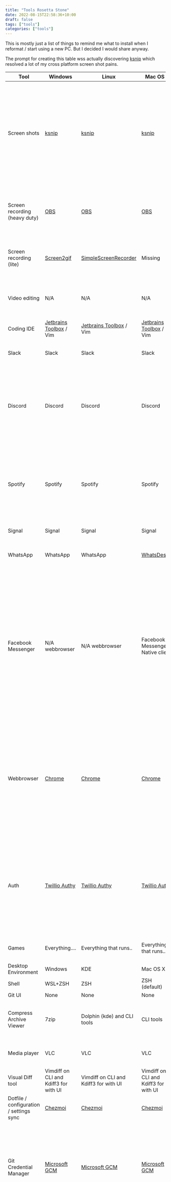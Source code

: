 ```yaml
---
title: "Tools Rosetta Stone"
date: 2022-08-15T22:58:36+10:00
draft: false
tags: ["tools"]
categories: ["tools"]
---
```


This is mostly just a list of things to remind me what to
install when I reformat / start using a new PC. But
I decided I would share anyway.

The prompt for creating this table wss actually discovering [ksnip](https://github.com/ksnip/ksnip)
which resolved a lot of my cross platform screen shot pains.

| Tool                                    | Windows                                                                         | Linux                                                                           | Mac OS X                                                                        | Comments                                                                                                                                                                                                                                                                                      | 
|-----------------------------------------|---------------------------------------------------------------------------------|---------------------------------------------------------------------------------|---------------------------------------------------------------------------------|-----------------------------------------------------------------------------------------------------------------------------------------------------------------------------------------------------------------------------------------------------------------------------------------------| 
| Screen shots                            | [ksnip](https://github.com/ksnip/ksnip)                                         | [ksnip](https://github.com/ksnip/ksnip)                                         | [ksnip](https://github.com/ksnip/ksnip)                                         | Picking this up helped a lot as it was a major missing piece, I had tried things like, [Shutter](https://shutter-project.org/) which became dependency hell every update as it isn't a compiled tool and wasn't cross platform.                                                               |
| Screen recording (heavy duty)           | [OBS](https://obsproject.com/)                                                  | [OBS](https://obsproject.com/)                                                  | [OBS](https://obsproject.com/)                                                  | If Kdenlive was easier to use and more reliable cross system I would attempt to substitute that                                                                                                                                                                                               |
| Screen recording (lite)                 | [Screen2gif](https://github.com/NickeManarin/ScreenToGif)                       | [SimpleScreenRecorder](https://www.maartenbaert.be/simplescreenrecorder/)       | Missing                                                                         | I would greatly love something that is easy to use and cross platform.                                                                                                                                                                                                                        |
| Video editing                           | N/A                                                                             | N/A                                                                             | N/A                                                                             | I use a bunch of tools. Kdenlive, VEGAS Pro, iMovie, and some others.                                                                                                                                                                                                                         |
| Coding IDE                              | [Jetbrains Toolbox](https://www.jetbrains.com/toolbox-app/) / Vim               | [Jetbrains Toolbox](https://www.jetbrains.com/toolbox-app/) / Vim               | [Jetbrains Toolbox](https://www.jetbrains.com/toolbox-app/) / Vim               | I pay for the toolbox. Well worth it.                                                                                                                                                                                                                                                         |
| Slack                                   | Slack                                                                           | Slack                                                                           | Slack                                                                           | What choice do I have? Shame it's electron                                                                                                                                                                                                                                                    |
| Discord                                 | Discord                                                                         | Discord                                                                         | Discord                                                                         | What choice do I have? Shame it's electron. There is a rewrite for OSx using swift and possibly native ui which interets me                                                                                                                                                                   |
| Spotify                                 | Spotify                                                                         | Spotify                                                                         | Spotify                                                                         | What choice do I have? Shame it's electron. There is a rewrite for OSx using swift and possibly native ui which interets me                                                                                                                                                                   |
| Signal                                  | Signal                                                                          | Signal                                                                          | Signal                                                                          | What choice do I have?                                                                                                                                                                                                                                                                        |
| WhatsApp                                | WhatsApp                                                                        | WhatsApp                                                                        | [WhatsDesk](https://gitlab.com/zerkc/whatsdesk)                                 | WhatsApp and WhatsDesk are still dirty electron..  :(                                                                                                                                                                                                                                         |
| Facebook Messenger                      | N/A webbrowser                                                                  | N/A webbrowser                                                                  | Facebook Messenger Native client                                                | The native clients are nice.. Lest in Mac. In windows it /freezes/ and is a little too noisy with notifications. Be nice if it muted the phone when you had it open too. -_- Facebook tries too hard to get your attention meaning I have had to mute it in as many places as I could.        |
| Webbrowser                              | [Chrome](https://www.google.com/intl/en_au/chrome/)                             | [Chrome](https://www.google.com/intl/en_au/chrome/)                             | [Chrome](https://www.google.com/intl/en_au/chrome/)                             | Chrome. I am getting a little bored of it for reasons and will probably look at switching. There is only one real viable alternative these days anyway. And with Electron I will still be running it everywhere. It truely is tne new OS.                                                     |
| Auth                                    | [Twillio Authy](https://www.twilio.com/authy)                                   | [Twillio Authy](https://www.twilio.com/authy)                                   | [Twillio Authy](https://www.twilio.com/authy)                                   | I have many concerns about this app but it seems to work. Will be looking for a synchronising, cross platform, backupable, non-integrated solution in the future.                                                                                                                             |
| Games                                   | Everything....                                                                  | Everything that runs..                                                          | Everything that runs...                                                         | Truely only windows provides the best support.                                                                                                                                                                                                                                                |
| Desktop Environment                     | Windows                                                                         | KDE                                                                             | Mac OS X                                                                        |                                                                                                                                                                                                                                                                                               |
| Shell                                   | WSL+ZSH                                                                         | ZSH                                                                             | ZSH (default)                                                                   |                                                                                                                                                                                                                                                                                               |
| Git UI                                  | None                                                                            | None                                                                            | None                                                                            |                                                                                                                                                                                                                                                                                               |
| Compress Archive Viewer                 | 7zip                                                                            | Dolphin (kde) and CLI tools                                                     | CLI tools                                                                       | This is surprsingly bad.. I haven't found a good FOSS replacement.                                                                                                                                                                                                                            |
| Media player                            | VLC                                                                             | VLC                                                                             | VLC                                                                             | Works everywhere, including andorid. Gold.                                                                                                                                                                                                                                                    |
| Visual Diff tool                        | Vimdiff on CLI and Kdiff3 for with UI                                           | Vimdiff on CLI and Kdiff3 for with UI                                           | Vimdiff on CLI and Kdiff3 for with UI                                           | KDE saves the day again.                                                                                                                                                                                                                                                                      |
| Dotfile / configuration / settings sync | [Chezmoi](https://www.chezmoi.io/#considering-using-chezmoi)                    | [Chezmoi](https://www.chezmoi.io/#considering-using-chezmoi)                    | [Chezmoi](https://www.chezmoi.io/#considering-using-chezmoi)                    | I mean no surprise here.                                                                                                                                                                                                                                                                      |
| Git Credential Manager                  | [Microsoft GCM](https://github.com/GitCredentialManager/git-credential-manager) | [Microsoft GCM](https://github.com/GitCredentialManager/git-credential-manager) | [Microsoft GCM](https://github.com/GitCredentialManager/git-credential-manager) | This tool is really nice. No more SSH keys, or storing tokens everywhere! I mean chrome is still vunerable to people inspecting the profile files but this helps a lot.                                                                                                                       |
| GPG Manager                             | [Kleopatra](https://www.openpgp.org/software/kleopatra/)                        | [Kleopatra](https://www.openpgp.org/software/kleopatra/)                        | [Kleopatra](https://www.openpgp.org/software/kleopatra/)                        | This is everything you would want from a GPG key manager. It's fantastic. It's .. simplish to use.. KDE saves the day. Makes setting up verified commits much easiier. I do have some UI complaints but that's for another posst.                                                             |
| Terminal                                | [Windows Terminal](https://github.com/microsoft/terminal)                       | [Konsole](https://konsole.kde.org/)                                             | Mac Terminal.App                                                                | I used to use putty everywhere, it was a decent with it's pTerm but has issues. If I could use Konsole everywhere I would.                                                                                                                                                                    |
| Dropdown Terminal                       | None                                                                            | [Yakuake](https://apps.kde.org/yakuake/)                                        |                                                                                 | If I could use Yakuake everywhere I would. Better yet one which works as a normal terminal too.                                                                                                                                                                                               |
| VM tools                                | None                                                                            | None                                                                            | None                                                                            | I don't really use VMs that much any more. I don't like installing them as they screw up the networking stack.                                                                                                                                                                                |
| Terminal Multiplexer                    | tmux                                                                            | tmux                                                                            | tmux                                                                            | Rarely need it these days                                                                                                                                                                                                                                                                     | 
| Logitech Unified Receiver controller    | Logitech native app                                                             | [Solaar](https://github.com/pwr-Solaar/Solaar)                                  | Logitech native app                                                             | Fine with this. Wish Logitech would support Linux better though. Especially with their other apps such as the ones which Pair with the Brio.                                                                                                                                                  |
| Package manager                         | Winget / Ms App store                                                           | Default package manager, avoid snaps and "developer tool" installers            | App store, avoid brew, and mac ports as much as possible.                       | This is an area where I use the system provided provided it isn't snapd and avoid most others. On Mac os x I would prefer to install things manually than use the solutions offered as they have broken many times and required more time to fix than it takes to update an Gentoo system. -_- |
| Clipboard manager                       | None                                                                            | KDE Default                                                                     | None                                                                            | Windows offers a built in one but I don't really turn it on.. IDK about mac                                                                                                                                                                                                                   |        
| Phone Link                              | Windows Phone Link                                                              | KDE Connect                                                                     | None                                                                            | Don't use any on Mac because I use Android. Linux is pretty good but there is a massive difference between what Microsoft offers and what KDE offers making the two apps mutually incomparable and possibly compatible. Notification muting is something which is needed for both though.     |

Looking for:

* Solutions which also work on Android
* Compress Archive tool
* 2FA Tool 
* Password Manager with custom sync, used to use keypass but support for other OS was flaky
* Anything to replace Electron
* Video editor / Heavy screen recording
* Qt toolkit
* Extendable 

I'm open to suggestions. Remember:

* Crossplatform is key most other things are secondary
* If it's paid it needs to work on multiple computers with just one license
* Open source is nice, especially if it's active and on github
* Synchronises

Also if you have your own list, add a comment here and if I like it, I will add it below!
